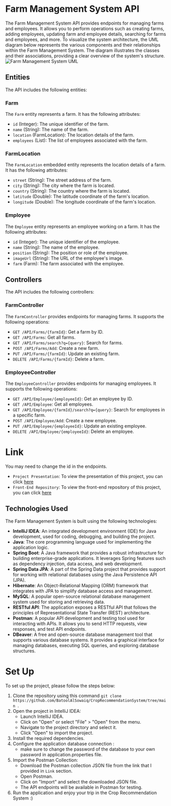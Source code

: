 # Farm Management System API
The Farm Management System API provides endpoints for managing farms and employees. It allows you to perform operations such as creating farms, adding employees, updating farm and employee details, searching for farms and employees, and more.
To visualize the system architecture, the UML diagram below represents the various components and their relationships within the Farm Management System. The diagram illustrates the classes and their associations, providing a clear overview of the system's structure.
![Farm Management System UML]()

## Entities
The API includes the following entities:

### Farm
The `Farm` entity represents a farm. It has the following attributes:
- `id` (Integer): The unique identifier of the farm.
- `name` (String): The name of the farm.
- `location` (FarmLocation): The location details of the farm.
- `employees` (List<Employee>): The list of employees associated with the farm.

### FarmLocation
The `FarmLocation` embedded entity represents the location details of a farm. It has the following attributes:
- `street` (String): The street address of the farm.
- `city` (String): The city where the farm is located.
- `country` (String): The country where the farm is located.
- `latitude` (Double): The latitude coordinate of the farm's location.
- `longitude` (Double): The longitude coordinate of the farm's location.
### Employee
The `Employee` entity represents an employee working on a farm. It has the following attributes:
- `id` (Integer): The unique identifier of the employee.
- `name` (String): The name of the employee.
- `position` (String): The position or role of the employee.
- `imageUrl` (String): The URL of the employee's image.
- `farm` (Farm): The farm associated with the employee.

## Controllers
The API includes the following controllers:

### FarmController
The `FarmController` provides endpoints for managing farms. It supports the following operations:
- `GET /API/Farms/{farmId}`: Get a farm by ID.
- `GET /API/Farms`: Get all farms.
- `GET /API/Farms/search?q={query}`: Search for farms.
- `POST /API/Farms/Add`: Create a new farm.
- `PUT /API/Farms/{farmId}`: Update an existing farm.
- `DELETE /API/Farms/{farmId}`: Delete a farm.
  
### EmployeeController
The `EmployeeController` provides endpoints for managing employees. It supports the following operations:
- `GET /API/Employee/{employeeId}`: Get an employee by ID.
- `GET /API/Employee`: Get all employees.
- `GET /API/Employee/{farmId}/search?q={query}`: Search for employees in a specific farm.
- `POST /API/Employee/Add`: Create a new employee.
- `PUT /API/Employee/{employeeId}`: Update an existing employee.
- `DELETE /API/Employee/{employeeId}`: Delete an employee.

# Link
You may need to change the id in the endpoints.
- `Project Presentation`: To view the presentation of this project, you can click [here]()
- `Front-End Repository`: To view the front-end repository of this project, you can click [here]()
## Technologies Used

The Farm Management System is built using the following technologies:

- **IntelliJ IDEA**: An integrated development environment (IDE) for Java development, used for coding, debugging, and building the project.
- **Java**: The core programming language used for implementing the application logic.
- **Spring Boot**: A Java framework that provides a robust infrastructure for building enterprise-grade applications. It leverages Spring features such as dependency injection, data access, and web development.
- **Spring Data JPA**: A part of the Spring Data project that provides support for working with relational databases using the Java Persistence API (JPA).
- **Hibernate**: An Object-Relational Mapping (ORM) framework that integrates with JPA to simplify database access and management.
- **MySQL**: A popular open-source relational database management system used for storing and retrieving data.
- **RESTful API**: The application exposes a RESTful API that follows the principles of Representational State Transfer (REST) architecture.
- **Postman**: A popular API development and testing tool used for interacting with APIs. It allows you to send HTTP requests, view responses, and test API endpoints.
- **DBeaver**: A free and open-source database management tool that supports various database systems. It provides a graphical interface for managing databases, executing SQL queries, and exploring database structures.


# Set Up 
To set up the project, please follow the steps below:

1. Clone the repository using this command `git clone https://github.com/BatoolAlSowaiq/CropRecommendationSystem/tree/main `.
2. Open the project in IntelliJ IDEA:
   - Launch IntelliJ IDEA.
   - Click on "Open" or select "File" > "Open" from the menu.
   - Navigate to the project directory and select it.
   - Click "Open" to import the project.
3. Install the required dependencies.
4. Configure the application database connection :
   - make sure to change the password of the database to your own password in application.properties file.
5. Import the Postman Collection:
   - Download the Postman collection JSON file from the link that I provided in `Link` section.
   - Open Postman.
   - Click on "Import" and select the downloaded JSON file.
   - The API endpoints will be available in Postman for testing.
6. Run the application and enjoy your trip in the Crop Recommendation System :)

